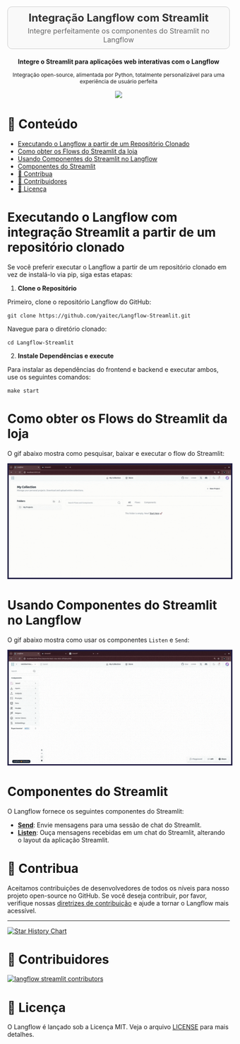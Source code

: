<div align="center" style="padding: 10px; border: 1px solid #ccc; background-color: #f9f9f9; border-radius: 10px; margin-bottom: 20px;">
    <h2 style="margin: 0; font-size: 24px; color: #333;">Integração Langflow com Streamlit</h2>
    <p style="margin: 5px 0 0 0; font-size: 16px; color: #666;">Integre perfeitamente os componentes do Streamlit no Langflow</p>
</div>


<p align="center"><strong>
    Integre o Streamlit para aplicações web interativas com o Langflow
</strong></p>
<p align="center" style="font-size: 12px;">
    Integração open-source, alimentada por Python, totalmente personalizável para uma experiência de usuário perfeita
</p>


<p align="center">
    <a href="https://github.com/yaitec/Langflow-Streamlit">
        <img src="https://img.shields.io/github/stars/yaitec/Langflow-Streamlit">
    </a>
</p>



# 📝 Conteúdo

- [Executando o Langflow a partir de um Repositório Clonado](#executando-o-langflow-com-integração-streamlit-a-partir-de-um-repositório-clonado)
- [Como obter os Flows do Streamlit da loja](#como-obter-os-flows-do-streamlit-da-loja)
- [Usando Componentes do Streamlit no Langflow](#usando-componentes-do-streamlit-no-langflow)
- [Componentes do Streamlit](#componentes-do-streamlit)
- [👋 Contribua](#-contribua)
- [🌟 Contribuidores](#-contribuidores)
- [📄 Licença](#-licença)

# Executando o Langflow com integração Streamlit a partir de um repositório clonado

Se você preferir executar o Langflow a partir de um repositório clonado em vez de instalá-lo via pip, siga estas etapas:

1. **Clone o Repositório**

Primeiro, clone o repositório Langflow do GitHub:

```shell
git clone https://github.com/yaitec/Langflow-Streamlit.git
```

Navegue para o diretório clonado:

```shell
cd Langflow-Streamlit
```

2. **Instale Dependências e execute**

Para instalar as dependências do frontend e backend e executar ambos, use os seguintes comandos:

```shell
make start
```
# Como obter os Flows do Streamlit da loja
O gif abaixo mostra como pesquisar, baixar e executar o flow do Streamlit:
<p align="center">
  <img src="./docs/static/img/streamlit/streamlit_how_to_get_flows.gif" alt="Seu GIF" style="border: 3px solid #211C43;">
</p>

# Usando Componentes do Streamlit no Langflow
O gif abaixo mostra como usar os componentes `Listen` e `Send`:
<p align="center">
  <img src="./docs/static/img/streamlit/streamlit_how_to_connect_components.gif" alt="Seu GIF" style="border: 3px solid #211C43;">
</p>

# Componentes do Streamlit

O Langflow fornece os seguintes componentes do Streamlit:

- **[Send](./send.md)**: Envie mensagens para uma sessão de chat do Streamlit.
- **[Listen](./listen.md)**: Ouça mensagens recebidas em um chat do Streamlit, alterando o layout da aplicação Streamlit.

# 👋 Contribua

Aceitamos contribuições de desenvolvedores de todos os níveis para nosso projeto open-source no GitHub. Se você deseja contribuir, por favor, verifique nossas [diretrizes de contribuição](./CONTRIBUTING.md) e ajude a tornar o Langflow mais acessível.

---

[![Star History Chart](https://api.star-history.com/svg?repos=yaitec/Langflow-Streamlit&type=Timeline)](https://star-history.com/#yaitec/Langflow-Streamlit&Date)

# 🌟 Contribuidores

[![langflow streamlit contributors](https://contrib.rocks/image?repo=yaitec/Langflow-Streamlit)](https://github.com/yaitec/Langflow-Streamlit/graphs/contributors)

# 📄 Licença

O Langflow é lançado sob a Licença MIT. Veja o arquivo [LICENSE](LICENSE) para mais detalhes.
